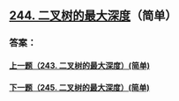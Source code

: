 ## [244. 二叉树的最大深度](https://leetcode-cn.com/problems/merge-two-sorted-lists/)（简单）





### 答案：



#### [上一题（243. 二叉树的最大深度）(简单)](https://github.com/sdwwld/leetCode/blob/master/src/main/java/com/wld/java/leetcode/leetCode0243.md)

#### [下一题（245. 二叉树的最大深度）(简单)](https://github.com/sdwwld/leetCode/blob/master/src/main/java/com/wld/java/leetcode/leetCode0245.md)